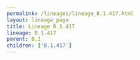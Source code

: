 ```yaml
---
permalink: /lineages/lineage_B.1.417.html
layout: lineage_page
title: Lineage B.1.417
lineage: B.1.417
parent: B.1
children: ['B.1.417']
---
```


